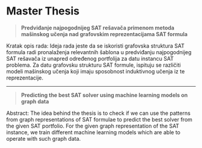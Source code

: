 # Master Thesis

> **Predviđanje najpogodnijeg SAT rešavača primenom metoda mašinskog učenja nad grafovskim reprezentacijama SAT formula**

Kratak opis rada: Ideja rada jeste da se iskoristi grafovska struktura SAT formula radi pronalaženja relevantnih šablona u predviđanju najpogodnijeg SAT rešavača iz unapred određenog portfolija za datu instancu SAT problema. Za datu grafovsku strukturu SAT formule, ispituju se različiti modeli mašinskog učenja koji imaju sposobnost induktivnog učenja iz te reprezentacije.

---

> **Predicting the best SAT solver using machine learning models on graph data**

Abstract: The idea behind the thesis is to check if we can use the patterns from graph representations of SAT formulae to predict the best solver from the given SAT portfolio. For the given graph representation of the SAT instance, we train different machine learning models which are able to operate with such graph data.
